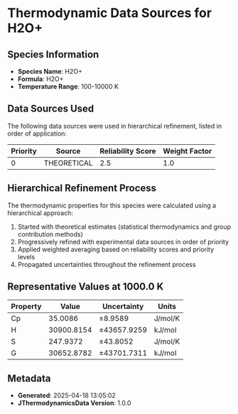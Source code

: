 # Thermodynamic Data Sources for H2O+

## Species Information
- **Species Name**: H2O+
- **Formula**: H2O+
- **Temperature Range**: 100-10000 K

## Data Sources Used
The following data sources were used in hierarchical refinement, listed in order of application:

| Priority | Source | Reliability Score | Weight Factor |
|----------|--------|-------------------|---------------|
| 0 | THEORETICAL | 2.5 | 1.0 |

## Hierarchical Refinement Process
The thermodynamic properties for this species were calculated using a hierarchical approach:

1. Started with theoretical estimates (statistical thermodynamics and group contribution methods)
2. Progressively refined with experimental data sources in order of priority
3. Applied weighted averaging based on reliability scores and priority levels
4. Propagated uncertainties throughout the refinement process

## Representative Values at 1000.0 K
| Property | Value | Uncertainty | Units |
|----------|-------|-------------|-------|
| Cp | 35.0086 | ±8.9589 | J/mol/K |
| H | 30900.8154 | ±43657.9259 | kJ/mol |
| S | 247.9372 | ±43.8052 | J/mol/K |
| G | 30652.8782 | ±43701.7311 | kJ/mol |

## Metadata
- **Generated**: 2025-04-18 13:05:02
- **JThermodynamicsData Version**: 1.0.0
